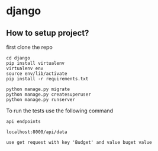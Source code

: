 # django

## How to setup project?

first clone the repo
```
cd django
pip install virtualenv
virtualenv env
source env/lib/activate
pip install -r requirements.txt

python manage.py migrate
python manage.py createsuperuser
python manage.py runserver
```


To run the tests use the following command
```
api endpoints 

localhost:8000/api/data   

use get request with key 'Budget' and value buget value

```